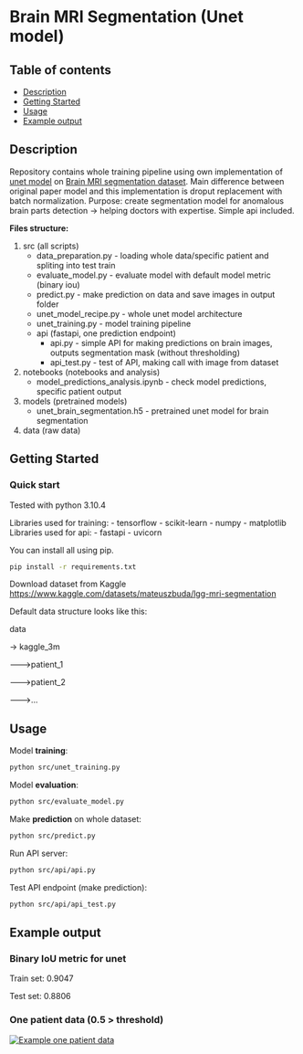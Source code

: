# Brain MRI Segmentation (Unet model)

## Table of contents

* [Description](#description)
* [Getting Started](#getting-started)
* [Usage](#usage)
* [Example output](#example-output)

## Description

Repository contains whole training pipeline using own implementation of [unet model](https://arxiv.org/abs/1505.04597) on [Brain MRI segmentation dataset](https://www.kaggle.com/datasets/mateuszbuda/lgg-mri-segmentation).
Main difference between original paper model and this implementation is droput replacement with batch normalization.
Purpose: create segmentation model for anomalous brain parts detection -> helping doctors with expertise.
Simple api included.

**Files structure:**

1. src (all scripts)
    * data_preparation.py - loading whole data/specific patient and spliting into test train
    * evaluate_model.py - evaluate model with default model metric (binary iou)
    * predict.py - make prediction on data and save images in output folder
    * unet_model_recipe.py - whole unet model architecture
    * unet_training.py - model training pipeline
    * api (fastapi, one prediction endpoint)
        * api.py - simple API for making predictions on brain images, outputs segmentation mask (without thresholding)
        * api_test.py - test of API, making call with image from dataset
2. notebooks (notebooks and analysis)
    * model_predictions_analysis.ipynb - check model predictions, specific patient output
3. models (pretrained models)
    * unet_brain_segmentation.h5 - pretrained unet model for brain segmentation
4. data (raw data)

## Getting Started

### Quick start

Tested with python 3.10.4

Libraries used for training:
    - tensorflow
    - scikit-learn
    - numpy
    - matplotlib
Libraries used for api:
    - fastapi
    - uvicorn

You can install all using pip.

```bash
pip install -r requirements.txt
```

Download dataset from Kaggle
https://www.kaggle.com/datasets/mateuszbuda/lgg-mri-segmentation

Default data structure looks like this:

data

-> kaggle_3m

--->patient_1

--->patient_2

--->...

## Usage

Model **training**:

```bash
python src/unet_training.py
```

Model **evaluation**:

```bash
python src/evaluate_model.py
```

Make **prediction** on whole dataset:

```bash
python src/predict.py
```

Run API server:

```bash
python src/api/api.py
```

Test API endpoint (make prediction):

```bash
python src/api/api_test.py
```

## Example output

### Binary IoU metric for unet

Train set: 0.9047

Test set: 0.8806

### One patient data (0.5 > threshold)

[![Example one patient data](https://i.imgur.com/ft3xywn.png "Example one patient data")](https://i.imgur.com/ft3xywn.png "Example one patient data")
